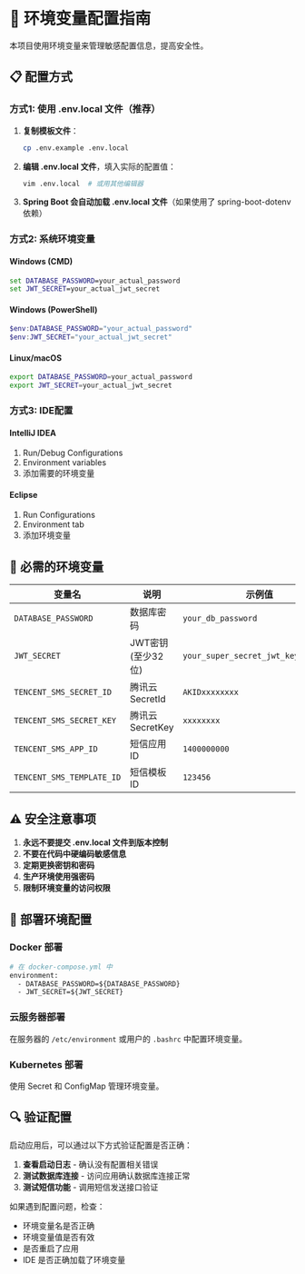 # 🔐 环境变量配置指南

本项目使用环境变量来管理敏感配置信息，提高安全性。

## 📋 配置方式

### 方式1: 使用 .env.local 文件（推荐）

1. **复制模板文件**：
   ```bash
   cp .env.example .env.local
   ```

2. **编辑 .env.local 文件**，填入实际的配置值：
   ```bash
   vim .env.local  # 或用其他编辑器
   ```

3. **Spring Boot 会自动加载 .env.local 文件**（如果使用了 spring-boot-dotenv 依赖）

### 方式2: 系统环境变量

#### Windows (CMD)
```cmd
set DATABASE_PASSWORD=your_actual_password
set JWT_SECRET=your_actual_jwt_secret
```

#### Windows (PowerShell)
```powershell
$env:DATABASE_PASSWORD="your_actual_password"
$env:JWT_SECRET="your_actual_jwt_secret"
```

#### Linux/macOS
```bash
export DATABASE_PASSWORD=your_actual_password
export JWT_SECRET=your_actual_jwt_secret
```

### 方式3: IDE配置

#### IntelliJ IDEA
1. Run/Debug Configurations
2. Environment variables
3. 添加需要的环境变量

#### Eclipse
1. Run Configurations
2. Environment tab
3. 添加环境变量

## 🔑 必需的环境变量

| 变量名 | 说明 | 示例值 |
|--------|------|--------|
| `DATABASE_PASSWORD` | 数据库密码 | `your_db_password` |
| `JWT_SECRET` | JWT密钥(至少32位) | `your_super_secret_jwt_key_32chars` |
| `TENCENT_SMS_SECRET_ID` | 腾讯云SecretId | `AKIDxxxxxxxx` |
| `TENCENT_SMS_SECRET_KEY` | 腾讯云SecretKey | `xxxxxxxx` |
| `TENCENT_SMS_APP_ID` | 短信应用ID | `1400000000` |
| `TENCENT_SMS_TEMPLATE_ID` | 短信模板ID | `123456` |

## ⚠️ 安全注意事项

1. **永远不要提交 .env.local 文件到版本控制**
2. **不要在代码中硬编码敏感信息**
3. **定期更换密钥和密码**
4. **生产环境使用强密码**
5. **限制环境变量的访问权限**

## 🚀 部署环境配置

### Docker 部署
```dockerfile
# 在 docker-compose.yml 中
environment:
  - DATABASE_PASSWORD=${DATABASE_PASSWORD}
  - JWT_SECRET=${JWT_SECRET}
```

### 云服务器部署
在服务器的 `/etc/environment` 或用户的 `.bashrc` 中配置环境变量。

### Kubernetes 部署
使用 Secret 和 ConfigMap 管理环境变量。

## 🔍 验证配置

启动应用后，可以通过以下方式验证配置是否正确：

1. **查看启动日志** - 确认没有配置相关错误
2. **测试数据库连接** - 访问应用确认数据库连接正常
3. **测试短信功能** - 调用短信发送接口验证

如果遇到配置问题，检查：
- 环境变量名是否正确
- 环境变量值是否有效
- 是否重启了应用
- IDE 是否正确加载了环境变量